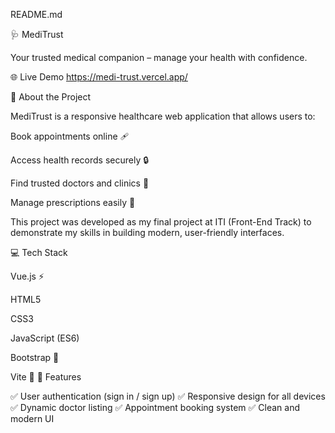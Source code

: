 
README.md

🩺 MediTrust

Your trusted medical companion – manage your health with confidence.

🌐 Live Demo
https://medi-trust.vercel.app/

📖 About the Project

MediTrust is a responsive healthcare web application that allows users to:

Book appointments online 🩹

Access health records securely 🔒

Find trusted doctors and clinics 🏥

Manage prescriptions easily 💊

This project was developed as my final project at ITI (Front-End Track) to demonstrate my skills in building modern, user-friendly interfaces.

💻 Tech Stack

Vue.js ⚡

HTML5

CSS3

JavaScript (ES6)

Bootstrap 🎨

Vite 🚀
🚀 Features

✅ User authentication (sign in / sign up)
✅ Responsive design for all devices
✅ Dynamic doctor listing
✅ Appointment booking system
✅ Clean and modern UI
